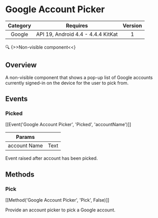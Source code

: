 # Google Account Picker

| Category | Requires | Version |
|:--------:|:-------:|:--------:|
|Google|API 19, Android 4.4 - 4.4.4 KitKat|1|

:mag: {>>Non-visible component<<}

## Overview

A non-visible component that shows a pop-up list of Google accounts currently signed-in on the device for the user to pick from.

## Events

### Picked

[[Event('Google Account Picker', 'Picked', 'accountName')]]

| Params | []() |
|--------|------|
|account Name|Text|


Event raised after account has been picked.

## Methods

### Pick

[[Method('Google Account Picker', 'Pick', False)]]

Provide an account picker to pick a Google account.